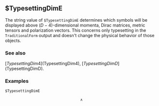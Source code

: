 ##  $TypesettingDimE

The string value of `$TypesettingDimE` determines which symbols will be displayed above $(D-4)$-dimensional momenta, Dirac matrices, metric tensors and polarization vectors. This concerns only typesetting in the `TraditionalForm` output and doesn't change the physical behavior of those objects.

### See also

[$TypesettingDim4]($TypesettingDim4), [$TypesettingDimD]($TypesettingDimD).

### Examples

```mathematica
$TypesettingDimE
```

$${}^{\wedge}$$